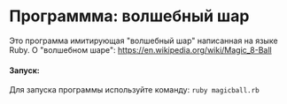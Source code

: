 # Программма: волшебный шар
Это программа имитирующая "волшебный шар" написанная на языке Ruby.
О "волшебном шаре": 
https://en.wikipedia.org/wiki/Magic_8-Ball
#### Запуск:
Для запуска программы используйте команду:
```ruby magicball.rb```
